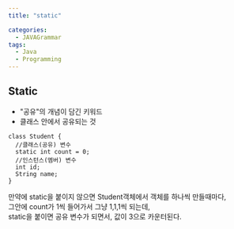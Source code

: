 ```yaml
---
title: "static"

categories:
  - JAVAGrammar
tags:
  - Java 
  - Programming
---
```

## Static  
- "공유"의 개념이 담긴 키워드  
- 클래스 안에서 공유되는 것  

~~~
class Student {
  //클래스(공유) 변수
  static int count = 0;
  //인스턴스(멤버) 변수
  int id;
  String name;
}
~~~  
만약에 static을 붙이지 않으면 Student객체에서 객체를 하나씩 만들때마다,  
그안에 count가 1씩 들어가서 그냥 1,1,1씩 되는데,  
static을 붙이면 공유 변수가 되면서, 값이 3으로 카운터된다.
